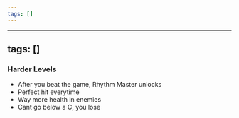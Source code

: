 ```yaml
---
tags: []
---
```


---
tags: []
---

### Harder Levels
- After you beat the game, Rhythm Master unlocks
- Perfect hit everytime
- Way more health in enemies
- Cant go below a C, you lose